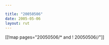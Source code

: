 ```yaml
---

title: "20050506"
date: 2005-05-06
layout: rut
---
```


[[!map pages="20050506/* and ! 20050506/*/*"]]
